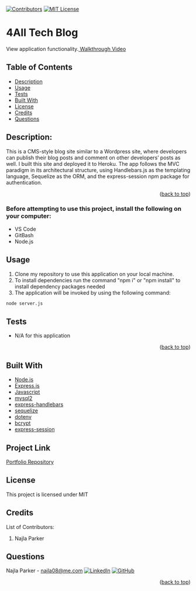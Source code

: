 [![Contributors][contributors-shield]][contributors-url]
[![MIT License][license-shield]][license-url]

# 4All Tech Blog
<div>
   <p>
    View application functionality.<a href="https://drive.google.com/file/d/1PO7IP4yyhgUADwFYL9OrVbwM0ZUj7TeF/view"> Walkthrough Video</a><br>
      
  </p>
</div>

## Table of Contents
* [Description](#description)
* [Usage](#usage)
* [Tests](#tests)
* [Built With](#built-with)
* [License](#license)
* [Credits](#credits)
* [Questions](#questions)

## Description: 
This is a CMS-style blog site similar to a Wordpress site, where developers can publish their blog posts and comment on other developers’ posts as well. I built this site and deployed it to Heroku. The app follows the MVC paradigm in its architectural structure, using Handlebars.js as the templating language, Sequelize as the ORM, and the express-session npm package for authentication.
<p align="right">(<a href="#top">back to top</a>)</p>

### Before attempting to use this project, install the following on your computer:
* VS Code
* GitBash
* Node.js

## Usage

1. Clone my repository to use this application on your local machine.
2. To install dependencies run the command "npm i" or "npm install" to install dependency packages needed
3. The application will be invoked by using the following command:

```bash
node server.js
```

## Tests
* N/A for this application

<p align="right">(<a href="#top">back to top</a>)</p>

## Built With
- [Node.js](https://nodejs.org/en/)
- [Express.js](https://en.wikipedia.org/wiki/Express.js)
- [Javascript](https://www.javascript.com)
- [mysql2](https://www.npmjs.com/package/mysql2)
- [express-handlebars](https://www.npmjs.com/package/express-handlebars)
- [sequelize](https://sequelize.org/)
- [dotenv](https://www.npmjs.com/package/dotenv)
- [bcrypt](https://www.npmjs.com/package/bcrypt)
- [express-session](https://www.npmjs.com/package/express-session)

## Project Link

[Portfolio Repository](https://github.com/nparker80/4AllTechBlog)

## License 
This project is licensed under MIT

## Credits

List of Contributors:

1. Najla Parker

## Questions

Najla Parker - najla08@me.com [![LinkedIn][linkedin-shield]][linkedin-url-naj] [![GitHub][github-shield]][github-url-naj]

<p align="right">(<a href="#top">back to top</a>)</p>

<!-- MARKDOWN LINKS & IMAGES -->
<!-- https://www.markdownguide.org/basic-syntax/#reference-style-links -->

[contributors-shield]: https://img.shields.io/github/contributors/nparker80/readme-generator.svg?style=for-the-badge
[contributors-url]: https://github.com/nparker80/readme-generator/graphs/contributors
[license-shield]: https://img.shields.io/github/license/nparker80/readme-generator
[license-url]: https://github.com/nparker80/readme-generator/blob/main/LICENSE
[linkedin-shield]: https://img.shields.io/badge/-LinkedIn-black.svg?style=for-the-badge&logo=linkedin&colorB=555
[linkedin-url-naj]: https://www.linkedin.com/in/najlaparker/
[github-shield]: https://img.shields.io/badge/-Github-blueviolet.svg?style=for-the-badge&logo=Github&colorB=555
[github-url-naj]: https://github.com/nparker80
